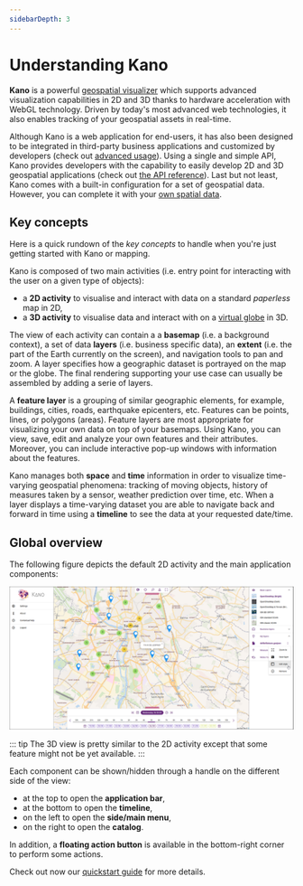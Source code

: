 ```yaml
---
sidebarDepth: 3
---
```


# Understanding Kano

**Kano** is a powerful [geospatial visualizer](https://en.wikipedia.org/wiki/Geovisualization) which supports advanced visualization capabilities in 2D and 3D thanks to hardware acceleration with WebGL technology. Driven by today's most advanced web technologies, it also enables tracking of your geospatial assets in real-time.

Although Kano is a web application for end-users, it has also been designed to be integrated in third-party business applications and customized by developers (check out [advanced usage](./advanced-usage.md)). Using a single and simple API, Kano provides developers with the capability to easily develop 2D and 3D geospatial applications (check out [the API reference](../reference/api.md)). Last but not least, Kano comes with a built-in configuration for a set of geospatial data. However, you can complete it with your [own spatial data](./customizing-kano.md).

## Key concepts

Here is a quick rundown of the *key concepts* to handle when you're just getting started with Kano or mapping.

Kano is composed of two main activities (i.e. entry point for interacting with the user on a given type of objects):
* a **2D activity** to visualise and interact with data on a standard *paperless* map in 2D,
* a **3D activity** to visualise data and interact with on a [virtual globe](https://en.wikipedia.org/wiki/Virtual_globe) in 3D.

The view of each activity can contain a a **basemap** (i.e. a background context), a set of data **layers** (i.e. business specific data), an **extent** (i.e. the part of the Earth currently on the screen), and navigation tools to pan and zoom. A layer specifies how a geographic dataset is portrayed on the map or the globe. The final rendering supporting your use case can usually be assembled by adding a serie of layers.

A **feature layer** is a grouping of similar geographic elements, for example, buildings, cities, roads, earthquake epicenters, etc. Features can be points, lines, or polygons (areas). Feature layers are most appropriate for visualizing your own data on top of your basemaps. Using Kano, you can view, save, edit and analyze your own features and their attributes. Moreover, you can include interactive pop-up windows with information about the features.

Kano manages both **space** and **time** information in order to visualize time-varying geospatial phenomena: tracking of moving objects, history of measures taken by a sensor, weather prediction over time, etc. When a layer displays a time-varying dataset you are able to navigate back and forward in time using a **timeline** to see the data at your requested date/time.

## Global overview

The following figure depicts the default 2D activity and the main application components:

![Components](./../assets/kano-components.png)

::: tip
The 3D view is pretty similar to the 2D activity except that some feature might not be yet available.
:::

Each component can be shown/hidden through a handle on the different side of the view:
* at the top to open the **application bar**,
* at the bottom to open the **timeline**,
* on the left to open the **side/main menu**,
* on the right to open the **catalog**.

In addition, a **floating action button** <i class="las la-ellipsis-v la-2x"></i> is available in the bottom-right corner to perform some actions.

Check out now our [quickstart guide](./getting-started.md) for more details.
